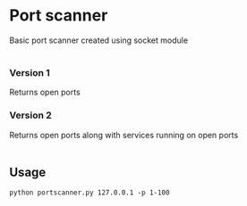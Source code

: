 <h1>Port scanner</h1>
Basic port scanner created using socket module
<br>
<br>
<h3>Version 1</h3>
Returns open ports

<h3>Version 2</h3>
Returns open ports along with services running on open ports
<br>
<br>
<h2>Usage</h2>

```
python portscanner.py 127.0.0.1 -p 1-100
```
